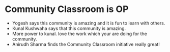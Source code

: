 # Community Classroom is OP

- Yogesh says this community is amazing and it is fun to learn with others.
- Kunal Kushwaha says that this community is amazing.
- More power to kunal. love the work which your are doing for the community.
- Anirudh Sharma finds the Community Classroom initiative really great!
